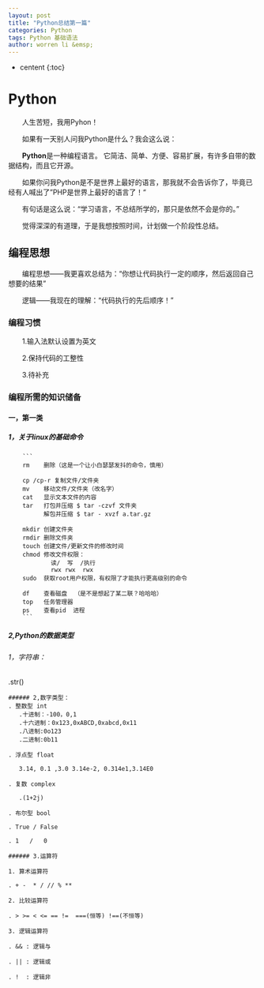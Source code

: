 ```yaml
---
layout: post
title: "Python总结第一篇"
categories: Python
tags: Python 基础语法
author: worren li &emsp;
---
```


* centent
{:toc}

# Python

&emsp;&emsp;人生苦短，我用Pyhon！

&emsp;&emsp;如果有一天别人问我Python是什么？我会这么说：

&emsp;&emsp;**Python**是一种编程语言。 它简洁、简单、方便、容易扩展，有许多自带的数据结构，而且它开源。

&emsp;&emsp;如果你问我Python是不是世界上最好的语言，那我就不会告诉你了，毕竟已经有人喊出了”PHP是世界上最好的语言了！“


&emsp;&emsp;有句话是这么说：“学习语言，不总结所学的，那只是依然不会是你的。”

&emsp;&emsp;觉得深深的有道理，于是我想按照时间，计划做一个阶段性总结。

## 编程思想

&emsp;&emsp;编程思想——我更喜欢总结为：“你想让代码执行一定的顺序，然后返回自己想要的结果”

&emsp;&emsp;逻辑——我现在的理解：“代码执行的先后顺序！”

### 编程习惯

&emsp;&emsp;1.输入法默认设置为英文

&emsp;&emsp;2.保持代码的工整性

&emsp;&emsp;3.待补充


### 编程所需的知识储备
####  一，第一类
##### 1，关于linux的基础命令
		```
		rm    删除（这是一个让小白瑟瑟发抖的命令，慎用）
		
		cp /cp-r 复制文件/文件夹
		mv    移动文件/文件夹（改名字）
		cat   显示文本文件的内容
		tar   打包并压缩 $ tar -czvf 文件夹
			  解包并压缩 $ tar - xvzf a.tar.gz
		
		mkdir 创建文件夹
		rmdir 删除文件夹
		touch 创建文件/更新文件的修改时间
		chmod 修改文件权限：
				读/  写  /执行
				rwx rwx  rwx
		sudo  获取root用户权限，有权限了才能执行更高级别的命令
		
		df    查看磁盘  （是不是想起了某二联？哈哈哈）
		top   任务管理器
		ps    查看pid  进程
		```

##### 2,Python的数据类型
###### 1，字符串：
   .str()
   
```
###### 2,数字类型：
. 整数型 int 
   .十进制：-100，0,1
   .十六进制：0x123,0xABCD,0xabcd,0x11
   .八进制:0o123 
   .二进制:0b11
   
. 浮点型 float  

   3.14, 0.1 ,3.0 3.14e-2, 0.314e1,3.14E0

. 复数 complex

   .(1+2j)

. 布尔型 bool

. True / False
   
. 1   /   0
    
###### 3.运算符  

1. 算术运算符  

. + -  * / // % **

2. 比较运算符  

. > >= < <= == !=  ===(恒等) !==(不恒等)

3. 逻辑运算符

. && : 逻辑与
   
. || : 逻辑或
	
. !  : 逻辑非
```













